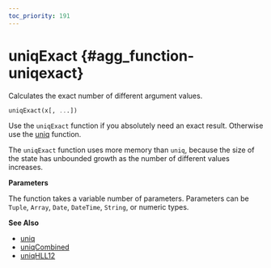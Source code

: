 ```yaml
---
toc_priority: 191
---
```


# uniqExact {#agg_function-uniqexact}

Calculates the exact number of different argument values.

``` sql
uniqExact(x[, ...])
```

Use the `uniqExact` function if you absolutely need an exact result. Otherwise use the [uniq](../../../sql-reference/aggregate-functions/reference/uniq.md#agg_function-uniq) function.

The `uniqExact` function uses more memory than `uniq`, because the size of the state has unbounded growth as the number of different values increases.

**Parameters**

The function takes a variable number of parameters. Parameters can be `Tuple`, `Array`, `Date`, `DateTime`, `String`, or numeric types.

**See Also**

-   [uniq](../../../sql-reference/aggregate-functions/reference/uniq.md#agg_function-uniq)
-   [uniqCombined](../../../sql-reference/aggregate-functions/reference/uniq.md#agg_function-uniqcombined)
-   [uniqHLL12](../../../sql-reference/aggregate-functions/reference/uniq.md#agg_function-uniqhll12)
